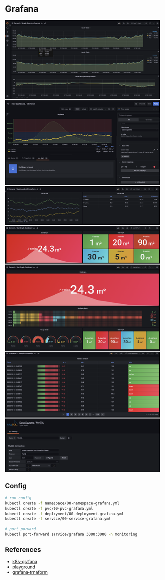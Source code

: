 # Grafana

<img src="./ss/00-db.png">
<img src="./ss/01-graph.png">
<img src="./ss/02-graph-transformation.png">
<img src="./ss/03-graph-stat.png">
<img src="./ss/04-graph-bar-gauge.png">
<img src="./ss/05-graph-table.png">
<img src="./ss/06-datasource-mysql.png">

## Config

```bash
# run config
kubectl create -f namespace/00-namespace-grafana.yml
kubectl create -f pvc/00-pvc-grafana.yml
kubectl create -f deployment/00-deployment-grafana.yml
kubectl create -f service/00-service-grafana.yml

# port porward
kubectl port-forward service/grafana 3000:3000 -n monitoring
```

## References

- [k8s-grafana](https://grafana.com/docs/grafana/latest/setup-grafana/installation/kubernetes/)
- [playground](https://play.grafana.org/d/000000012/grafana-play-home?orgId=1)
- [grafana-trnaform](https://grafana.com/docs/grafana/v9.0/panels/transform-data/)
